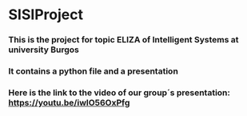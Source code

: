 # SISIProject
### This is the project for topic ELIZA of Intelligent Systems at university Burgos
### It contains a python file and a presentation
### Here is the link to the video of our group´s presentation: https://youtu.be/iwIO56OxPfg 
